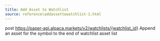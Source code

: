 ```yaml
---
title: Add Asset to Watchlist
source: reference\addassettowatchlist-1.html
---
```


post https://paper-api.alpaca.markets/v2/watchlists/{watchlist_id}
Append an asset for the symbol to the end of watchlist asset list

